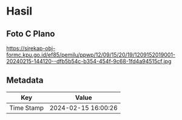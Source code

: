 # Hasil

## Foto C Plano

https://sirekap-obj-formc.kpu.go.id/ef85/pemilu/ppwp/12/09/15/20/19/1209152019001-20240215-144120--dfb5b54c-b354-454f-9c68-1fd4a94515cf.jpg


## Metadata

| Key        | Value               |
| ---------- | ------------------- |
| Time Stamp | 2024-02-15 16:00:26 |



